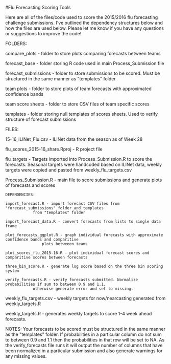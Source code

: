 #Flu Forecasting Scoring Tools

Here are all of the files/code used to score the 2015/2016 flu forecasting challenge submissions. I've outlined the dependency structures below and how the files are used below. Please let me know if you have any questions or suggestions to improve the code!

FOLDERS:

compare_plots - folder to store plots comparing forecasts between teams

forecast_base - folder storing R code used in main Process_Submission file

forecast_submissions - folder to store submissions to be scored. Must be structured in the same manner as 
	"templates" folder

team plots - folder to store plots of team forecasts with approximated confidence bands

team score sheets - folder to store CSV files of team specific scores

templates - folder storing null templates of scores sheets. Used to verify structure of forecast submissions


FILES: 

15-16_ILINet_Flu.csv - ILINet data from the season as of Week 28

flu_scores_2015-16_share.Rproj - R project file

flu_targets - Targets imported into Process_Submission.R to score the forecasts. Seasonal targets were handcoded
		based on ILINet data, weekly targets were copied and pasted from weekly_flu_targets.csv

Process_Submission.R - main file to score submissions and generate plots of forecasts and scores
	
	DEPENDENCIES:
	
	import_forecast.R - import forecast CSV files from "forecast_submissions" folder and templates
			 	from "templates" folder

	import_forecast_data.R - convert forecasts from lists to single data frame

	plot_forecasts_ggplot.R - graph individual forecasts with approximate confidence bands and comparitive
					plots betweeen teams

	plot_scores_flu_2015-16.R - plot individual forecast scores and comparitive scores between forecasts 

	three_bin_score.R - generate log score based on the three bin scoring system

	verify_forecasts.R - verify forecasts submitted. Normalize probabilities if sum to between 0.9 and 1.1,
				otherwise generate error and set to missing.

weekly_flu_targets.csv - weekly targets for now/nearcasting generated from weekly_targets.R

weekly_targets.R - generates weekly targets to score 1-4 week ahead forecasts.


NOTES:
Your forecasts to be scored must be structured in the same manner as the "templates" folder. If probabilities
in a particular column do not sum to between 0.9 and 1.1 then the probabilities in that row will be set to NA. 
As the verify_forecasts file runs it will output the number of columns that have been normalized in a particular
submission and also generate warnings for any missing values. 


